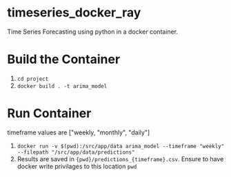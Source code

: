 # timeseries_docker_ray
Time Series Forecasting using python in a docker container.

# Build the Container
1. `cd project`
2. `docker build . -t arima_model`

# Run Container
timeframe values are ["weekly, "monthly", "daily"]
1. `docker run -v $(pwd):/src/app/data arima_model --timeframe "weekly" --filepath "/src/app/data/predictions"`
2. Results are saved in `{pwd}/predictions_{timeframe}.csv`. Ensure to have docker write privilages to this location `pwd`
